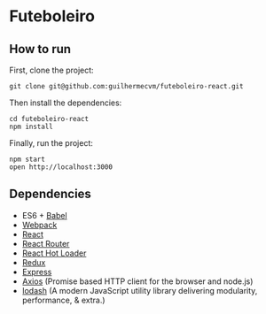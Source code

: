 # Futeboleiro

## How to run

First, clone the project:

```
git clone git@github.com:guilhermecvm/futeboleiro-react.git
```

Then install the dependencies:

```
cd futeboleiro-react
npm install
```

Finally, run the project:

```
npm start
open http://localhost:3000
```

## Dependencies
- ES6 + [Babel](https://babeljs.io)
- [Webpack](https://webpack.github.io)
- [React](https://github.com/facebook/react)
- [React Router](https://github.com/reactjs/react-router)
- [React Hot Loader](https://github.com/gaearon/react-hot-loader)
- [Redux](https://github.com/reactjs/redux)
- [Express](http://expressjs.com)
- [Axios](https://github.com/mzabriskie/axios) (Promise based HTTP client for the browser and node.js)
- [lodash](https://lodash.com) (A modern JavaScript utility library delivering modularity, performance, & extra.)
